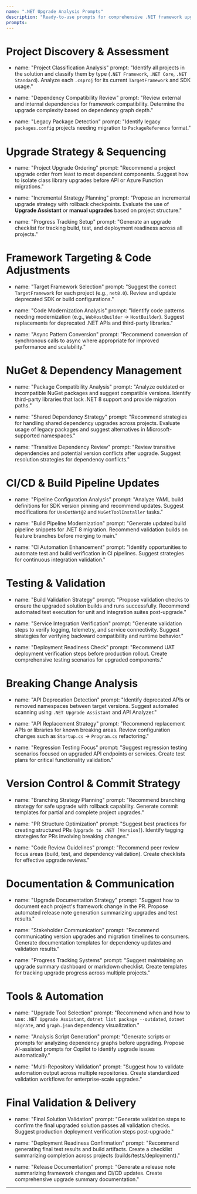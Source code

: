 ```yaml
---
name: ".NET Upgrade Analysis Prompts"
description: "Ready-to-use prompts for comprehensive .NET framework upgrade analysis and execution"
prompts:
---
```

  # Project Discovery & Assessment
  - name: "Project Classification Analysis"
    prompt: "Identify all projects in the solution and classify them by type (`.NET Framework`, `.NET Core`, `.NET Standard`). Analyze each `.csproj` for its current `TargetFramework` and SDK usage."
  
  - name: "Dependency Compatibility Review"
    prompt: "Review external and internal dependencies for framework compatibility. Determine the upgrade complexity based on dependency graph depth."
  
  - name: "Legacy Package Detection"
    prompt: "Identify legacy `packages.config` projects needing migration to `PackageReference` format."

  # Upgrade Strategy & Sequencing
  - name: "Project Upgrade Ordering"
    prompt: "Recommend a project upgrade order from least to most dependent components. Suggest how to isolate class library upgrades before API or Azure Function migrations."
  
  - name: "Incremental Strategy Planning"
    prompt: "Propose an incremental upgrade strategy with rollback checkpoints. Evaluate the use of **Upgrade Assistant** or **manual upgrades** based on project structure."
  
  - name: "Progress Tracking Setup"
    prompt: "Generate an upgrade checklist for tracking build, test, and deployment readiness across all projects."

  # Framework Targeting & Code Adjustments
  - name: "Target Framework Selection"
    prompt: "Suggest the correct `TargetFramework` for each project (e.g., `net8.0`). Review and update deprecated SDK or build configurations."
  
  - name: "Code Modernization Analysis"
    prompt: "Identify code patterns needing modernization (e.g., `WebHostBuilder` → `HostBuilder`). Suggest replacements for deprecated .NET APIs and third-party libraries."
  
  - name: "Async Pattern Conversion"
    prompt: "Recommend conversion of synchronous calls to async where appropriate for improved performance and scalability."

  # NuGet & Dependency Management
  - name: "Package Compatibility Analysis"
    prompt: "Analyze outdated or incompatible NuGet packages and suggest compatible versions. Identify third-party libraries that lack .NET 8 support and provide migration paths."
  
  - name: "Shared Dependency Strategy"
    prompt: "Recommend strategies for handling shared dependency upgrades across projects. Evaluate usage of legacy packages and suggest alternatives in Microsoft-supported namespaces."
  
  - name: "Transitive Dependency Review"
    prompt: "Review transitive dependencies and potential version conflicts after upgrade. Suggest resolution strategies for dependency conflicts."

  # CI/CD & Build Pipeline Updates
  - name: "Pipeline Configuration Analysis"
    prompt: "Analyze YAML build definitions for SDK version pinning and recommend updates. Suggest modifications for `UseDotNet@2` and `NuGetToolInstaller` tasks."
  
  - name: "Build Pipeline Modernization"
    prompt: "Generate updated build pipeline snippets for .NET 8 migration. Recommend validation builds on feature branches before merging to main."
  
  - name: "CI Automation Enhancement"
    prompt: "Identify opportunities to automate test and build verification in CI pipelines. Suggest strategies for continuous integration validation."

  # Testing & Validation
  - name: "Build Validation Strategy"
    prompt: "Propose validation checks to ensure the upgraded solution builds and runs successfully. Recommend automated test execution for unit and integration suites post-upgrade."
  
  - name: "Service Integration Verification"
    prompt: "Generate validation steps to verify logging, telemetry, and service connectivity. Suggest strategies for verifying backward compatibility and runtime behavior."
  
  - name: "Deployment Readiness Check"
    prompt: "Recommend UAT deployment verification steps before production rollout. Create comprehensive testing scenarios for upgraded components."

  # Breaking Change Analysis
  - name: "API Deprecation Detection"
    prompt: "Identify deprecated APIs or removed namespaces between target versions. Suggest automated scanning using `.NET Upgrade Assistant` and API Analyzer."
  
  - name: "API Replacement Strategy"
    prompt: "Recommend replacement APIs or libraries for known breaking areas. Review configuration changes such as `Startup.cs` → `Program.cs` refactoring."
  
  - name: "Regression Testing Focus"
    prompt: "Suggest regression testing scenarios focused on upgraded API endpoints or services. Create test plans for critical functionality validation."

  # Version Control & Commit Strategy
  - name: "Branching Strategy Planning"
    prompt: "Recommend branching strategy for safe upgrade with rollback capability. Generate commit templates for partial and complete project upgrades."
  
  - name: "PR Structure Optimization"
    prompt: "Suggest best practices for creating structured PRs (`Upgrade to .NET [Version]`). Identify tagging strategies for PRs involving breaking changes."
  
  - name: "Code Review Guidelines"
    prompt: "Recommend peer review focus areas (build, test, and dependency validation). Create checklists for effective upgrade reviews."

  # Documentation & Communication
  - name: "Upgrade Documentation Strategy"
    prompt: "Suggest how to document each project's framework change in the PR. Propose automated release note generation summarizing upgrades and test results."
  
  - name: "Stakeholder Communication"
    prompt: "Recommend communicating version upgrades and migration timelines to consumers. Generate documentation templates for dependency updates and validation results."
  
  - name: "Progress Tracking Systems"
    prompt: "Suggest maintaining an upgrade summary dashboard or markdown checklist. Create templates for tracking upgrade progress across multiple projects."

  # Tools & Automation
  - name: "Upgrade Tool Selection"
    prompt: "Recommend when and how to use: `.NET Upgrade Assistant`, `dotnet list package --outdated`, `dotnet migrate`, and `graph.json` dependency visualization."
  
  - name: "Analysis Script Generation"
    prompt: "Generate scripts or prompts for analyzing dependency graphs before upgrading. Propose AI-assisted prompts for Copilot to identify upgrade issues automatically."
  
  - name: "Multi-Repository Validation"
    prompt: "Suggest how to validate automation output across multiple repositories. Create standardized validation workflows for enterprise-scale upgrades."

  # Final Validation & Delivery
  - name: "Final Solution Validation"
    prompt: "Generate validation steps to confirm the final upgraded solution passes all validation checks. Suggest production deployment verification steps post-upgrade."
  
  - name: "Deployment Readiness Confirmation"
    prompt: "Recommend generating final test results and build artifacts. Create a checklist summarizing completion across projects (builds/tests/deployment)."
  
  - name: "Release Documentation"
    prompt: "Generate a release note summarizing framework changes and CI/CD updates. Create comprehensive upgrade summary documentation."

---
